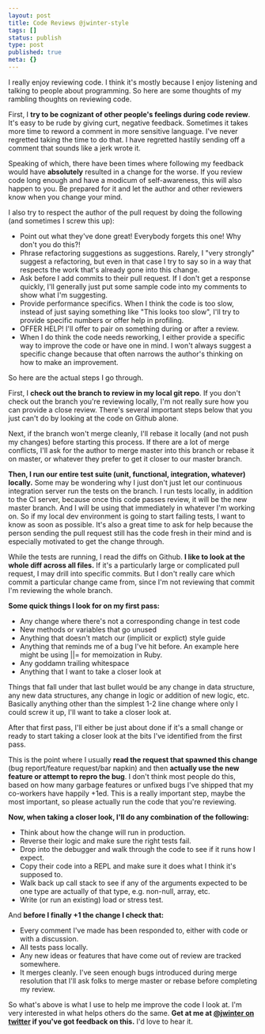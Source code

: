 ```yaml
---
layout: post
title: Code Reviews @jwinter-style
tags: []
status: publish
type: post
published: true
meta: {}
---
```


I really enjoy reviewing code. I think it's mostly because I enjoy listening  and talking to people about programming. So here are some thoughts of my rambling thoughts on reviewing code.

First, I **try to be cognizant of other people's feelings during code review**. It's easy to be rude by giving curt, negative feedback. Sometimes it takes more time to reword a comment in more sensitive language. I've never regretted taking the time to do that. I have regretted hastily sending off a comment that sounds like a jerk wrote it.

Speaking of which, there have been times where following my feedback would have **absolutely** resulted in a change for the worse. If you review code long enough and have a modicum of self-awareness, this will also happen to you. Be prepared for it and let the author and other reviewers know when you change your mind.

I also try to respect the author of the pull request by doing the following (and sometimes I screw this up):

* Point out what they've done great! Everybody forgets this one! Why don't you do this?!
* Phrase refactoring suggestions as suggestions. Rarely, I "very strongly" suggest a refactoring, but even in that case I try to say so in a way that respects the work that's already gone into this change.
* Ask before I add commits to their pull request. If I don't get a response quickly, I'll generally just put some sample code into my comments to show what I'm suggesting.
* Provide performance specifics. When I think the code is too slow, instead of just saying something like "This looks too slow", I'll try to provide specific numbers or offer help in profiling.
* OFFER HELP! I'll offer to pair on something during or after a review.
* When I do think the code needs reworking, I either provide a specific way to improve the code or have one in mind. I won't always suggest a specific change because that often narrows the author's thinking on how to make an improvement.

So here are the actual steps I go through.

First, I **check out the branch to review in my local git repo**. If you don't check out the branch you're reviewing locally, I'm not really sure how you can provide a close review. There's several important steps below that you just can't do by looking at the code on Github alone.

Next, if the branch won't merge cleanly, I'll rebase it locally (and not push my changes) before starting this process. If there are a lot of merge conflicts, I'll ask for the author to merge master into this branch or rebase it on master, or whatever they prefer to get it closer to our master branch.

**Then, I run our entire test suite (unit, functional, integration, whatever) locally.** Some may be wondering why I just don't just let our continuous integration server run the tests on the branch. I run tests locally, in addition to the CI server, because once this code passes review, it will be the new master branch. And I will be using that immediately in whatever I'm working on. So if my local dev environment is going to start failing tests, I want to know as soon as possible. It's also a great time to ask for help because the person sending the pull request still has the code fresh in their mind and is especially motivated to get the change through.

While the tests are running, I read the diffs on Github. **I like to look at the whole diff across all files.** If it's a particularly large or complicated pull request, I may drill into specific commits. But I don't really care which commit a particular change came from, since I'm not reviewing that commit I'm reviewing the whole branch. 

**Some quick things I look for on my first pass:**

* Any change where there's not a corresponding change in test code
* New methods or variables that go unused
* Anything that doesn't match our (implicit or explict) style guide
* Anything that reminds me of a bug I've hit before. An example here might be using ||= for memoization in Ruby.
* Any goddamn trailing whitespace
* Anything that I want to take a closer look at

Things that fall under that last bullet would be any change in data structure, any new data structures, any change in logic or addition of new logic, etc. Basically anything other than the simplest 1-2 line change where only I could screw it up, I'll want to take a closer look at.

After that first pass, I'll either be just about done if it's a small change or ready to start taking a closer look at the bits I've identified from the first pass. 

This is the point where I usually **read the request that spawned this change** (bug report/feature request/bar napkin) and then **actually use the new feature or attempt to repro the bug**. I don't think most people do this, based on how many garbage features or unfixed bugs I've shipped that my co-workers have happily +1ed. This is a really important step, maybe the most important, so please actually run the code that you're reviewing.

**Now, when taking a closer look, I'll do any combination of the following:**

* Think about how the change will run in production.
* Reverse their logic and make sure the right tests fail.
* Drop into the debugger and walk through the code to see if it runs how I expect.
* Copy their code into a REPL and make sure it does what I think it's supposed to.
* Walk back up call stack to see if any of the arguments expected to be one type are actually of that type, e.g. non-null, array, etc.
* Write (or run an existing) load or stress test.


And **before I finally +1 the change I check that:**

* Every comment I've made has been responded to, either with code or with a discussion.
* All tests pass locally.
* Any new ideas or features that have come out of review are tracked somewhere.
* It merges cleanly. I've seen enough bugs introduced during merge resolution that I'll ask folks to merge master or rebase before completing my review.

So what's above is what I use to help me improve the code I look at. I'm very interested in what helps others do the same. **Get at me at [@jwinter on twitter](https://twitter.com/jwinter) if you've got feedback on this.** I'd love to hear it.
